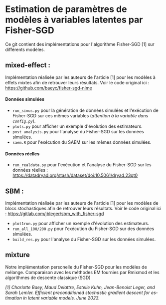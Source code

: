 # Estimation de paramètres de modèles à variables latentes par Fisher-SGD

Ce git contient des implémentations pour l'algorithme Fisher-SGD [1] sur différents modèles.

## mixed-effect :
Implémentation réalisée par les auteurs de l'article [1] pour les modèles à effets mixtes afin de retrouver leurs résultats.
Voir le code original ici : https://github.com/baeyc/fisher-sgd-nlme

#### Données simulées
* `run_simus.py` pour la génération de données simulées et l'exécution de Fisher-SGD sur ces mêmes variables (*attention à la variable dans `config.py`*).
* `plots.py` pour afficher un exemple d'évolution des estimateurs.
* `post_analysis.py` pour l'analyse du Fisher-SGD sur les données simulées.
* `saem.R` pour l'exécution du SAEM sur les mêmes données simulées.

#### Données réelles
* `run_realdata.py` pour l'exécution et l'analyse du Fisher-SGD sur les données réelles : https://datadryad.org/stash/dataset/doi:10.5061/dryad.23gt0

## SBM :
Implémentation réalisée par les auteurs de l'article [1] pour les modèles de blocs stochastiques afin de retrouver leurs résultats.
Voir le code original ici : https://gitlab.com/jbleger/sbm_with_fisher-sgd

* `plot1run.py` pour afficher un exemple d'évolution des estimateurs.
* `run_all_100/200.py` pour l'exécution du Fisher-SGD sur des données simulées.
* `build_res.py` pour l'analyse du Fisher-SGD sur les données simulées.

## mixture
Notre implémentation personelle du Fisher-SGD pour les modèles de mélange.
Comparaison avec les méthodes EM fournies par Rmixmod et les algorithmes de descente classique (SGD)

*[1] Charlotte Baey, Maud Delattre, Estelle Kuhn, Jean-Benoist Leger, and
Sarah Lemler. Efficient preconditioned stochastic gradient descent for es-
timation in latent variable models. June 2023.*
